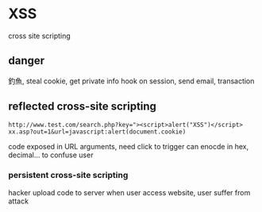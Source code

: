 # XSS
cross site scripting
## danger
釣魚, steal cookie, get private info
hook on session, send email, transaction


## reflected cross-site scripting
`http://www.test.com/search.php?key="><script>alert("XSS")</script>`
`xx.asp?out=1&url=javascript:alert(document.cookie)`

code exposed in URL arguments, need click to trigger
can enocde in hex, decimal... to confuse user 

### persistent cross-site scripting
hacker upload code to server
when user access website, user suffer from attack










